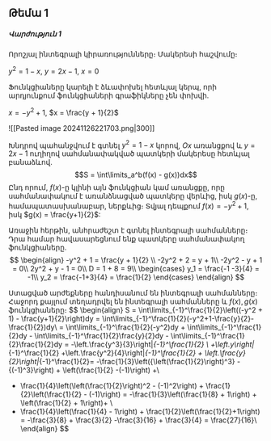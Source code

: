 
## Թեմա 1

##### Վարժություն 1 

Որոշյալ ինտեգրալի կիրառությունները։ Մակերեսի հաշվումը։

$y^2 = 1-x$, $y = 2x - 1$, $x= 0$

Ֆունկցիաները կարելի է ձևափոխել հետևյալ կերպ, որի արդյունքում ֆունկցիաների գրաֆիկները չեն փոխվի․

$x = -y^2 + 1$, $x = \frac{y + 1}{2}$

![[Pasted image 20241126221703.png|300]]

Խնդրով պահանջվում է գտնել $y^2 = 1-x$ կորով, $Ox$ առանցքով և $y = 2x - 1$ ուղիղով սահմանափակված պատկերի մակերեսը հետևյալ բանաձևով․
$$S = \int\limits_a^b(f(x) - g(x))dx$$
Ընդ որում, $f(x)$-ը կլինի այն ֆունկցիան կամ առանցքը, որը սահմանափակում է առանձնացված պատկերը վերևից, իսկ $g(x)$-ը, համապատասխանաբար, ներքևից։ Տվյալ դեպքում $f(x) = -y^2 + 1$, իսկ $g(x) = \frac{y+1}{2}$:

Առաջին հերթին, անհրաժեշտ է գտնել ինտեգրալի սահմանները։ Դրա համար հավասարեցնում ենք պատկերը սահմանափակող ֆունկցիաները․
$$
\begin{align}
-y^2 + 1 = \frac{y + 1}{2} \\
-2y^2 + 2 = y + 1\\
-2y^2 - y + 1 = 0\\
2y^2 + y - 1 = 0\\
D = 1 + 8 = 9\\
\begin{cases}
y_1 = \frac{-1 -3}{4} = -1\\
y_2 = \frac{-1+3}{4} = \frac{1}{2}
\end{cases}
\end{align}
$$

Ստացված արժեքները հանդիսանում են ինտեգրալի սահմանները։ Հաջորդ քայլում տեղադրվել են ինտեգրալի սահմանները և $f(x), g(x)$ ֆունկցիաները։
$$
\begin{align}
S = \int\limits_{-1}^\frac{1}{2}\left((-y^2 + 1) - \frac{y+1}{2}\right)dy = \int\limits_{-1}^\frac{1}{2}(-y^2+1-\frac{y}{2}- \frac{1}{2})dy\\
= \int\limits_{-1}^\frac{1}{2}(-y^2)dy + \int\limits_{-1}^\frac{1}{2}dy - \int\limits_{-1}^\frac{1}{2}\frac{y}{2}dy - \int\limits_{-1}^\frac{1}{2}\frac{1}{2}dy = -\left.\frac{y^3}{3}\right|_{-1}^\frac{1}{2} \\
+\left.y\right|_{-1}^\frac{1}{2} +\left.\frac{y^2}{4}\right|_{-1}^\frac{1}{2} + \left.\frac{y}{2}\right|_{-1}^\frac{1}{2}= -\frac{1}{3}\left({\left(\frac{1}{2}\right)^3} - {(-1)^3}\right) + \left(\frac{1}{2} -(-1)\right) +\\
+ \frac{1}{4}\left(\left(\frac{1}{2}\right)^2 - (-1)^2\right) + \frac{1}{2}\left(\frac{1}{2} - (-1)\right) = -\frac{1}{3}\left(\frac{1}{8} + 1\right) + \left(\frac{1}{2} + 1\right)+ \\
+ \frac{1}{4}\left(\frac{1}{4} - 1\right) + \frac{1}{2}\left(\frac{1}{2}+1\right) = -\frac{3}{8} + \frac{3}{2} -\frac{3}{16} + \frac{3}{4} =  \frac{27}{16}\\
\end{align}
$$



